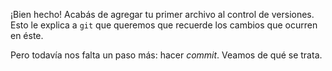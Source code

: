 ¡Bien hecho! Acabás de agregar tu primer archivo al control de versiones. Esto le explica a `git` que queremos que recuerde los cambios que ocurren en éste.  

Pero todavía nos falta un paso más: hacer _commit_. Veamos de qué se trata. 